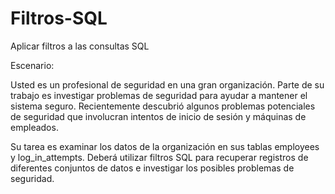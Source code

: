 # Filtros-SQL
Aplicar filtros a las consultas SQL

Escenario:

Usted es un profesional de seguridad en una gran organización. Parte de su trabajo es investigar problemas de seguridad para ayudar a mantener el sistema seguro. Recientemente descubrió algunos problemas potenciales de seguridad que involucran intentos de inicio de sesión y máquinas de empleados.

Su tarea es examinar los datos de la organización en sus tablas employees y log_in_attempts. Deberá utilizar filtros SQL para recuperar registros de diferentes conjuntos de datos e investigar los posibles problemas de seguridad.

